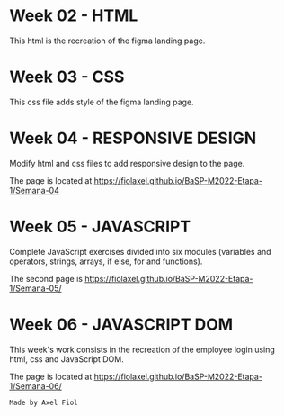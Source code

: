 # Week 02 - HTML
This html is the recreation of the figma landing page.

# Week 03 - CSS
This css file adds style of the figma landing page.

# Week 04 - RESPONSIVE DESIGN
Modify html and css files to add responsive design to the page.

The page is located at https://fiolaxel.github.io/BaSP-M2022-Etapa-1/Semana-04

# Week 05 - JAVASCRIPT
Complete JavaScript exercises divided into six modules (variables and operators, strings, arrays, if else, for and functions).

The second page is https://fiolaxel.github.io/BaSP-M2022-Etapa-1/Semana-05/

# Week 06 - JAVASCRIPT DOM

This week's work consists in the recreation of the employee login using html, css and JavaScript DOM.

The page is located at https://fiolaxel.github.io/BaSP-M2022-Etapa-1/Semana-06/

```
Made by Axel Fiol
```